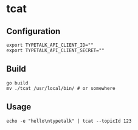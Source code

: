 # tcat
## Configuration
```
export TYPETALK_API_CLIENT_ID=""
export TYPETALK_API_CLIENT_SECRET=""
```
## Build
```
go build
mv ./tcat /usr/local/bin/ # or somewhere
```
## Usage
```
echo -e "hello\ntypetalk" | tcat --topicId 123
```

